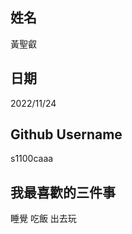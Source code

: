 姓名
----
黃聖叡

日期
----
2022/11/24

Github Username
---------------
s1100caaa

我最喜歡的三件事
---------------
睡覺 吃飯 出去玩
